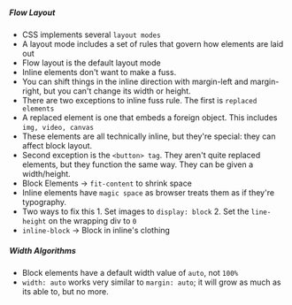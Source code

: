 ##### Flow Layout
- CSS implements several `layout modes`
- A layout mode includes a set of rules that govern how elements are laid out
- Flow layout is the default layout mode
- Inline elements don't want to make a fuss.
- You can shift things in the inline direction with margin-left and margin-right, but you can't change its width or height.
- There are two exceptions to inline fuss rule. The first is `replaced elements`
- A replaced element is one that embeds a foreign object. This includes `img, video, canvas`
- These elements are all technically inline, but they're special: they can affect block layout.
- Second exception is the `<button> tag`. They aren't quite replaced elements, but they function the same way. They can be given a width/height.
- Block Elements -> `fit-content` to shrink space
- Inline elements have `magic space` as browser treats them as if they're typography.
- Two ways to fix this 1. Set images to `display: block` 2. Set the `line-height` on the wrapping div to `0`
- `inline-block` -> Block in inline's clothing
##### Width Algorithms
- Block elements have a default width value of `auto`, not `100%`
- `width: auto` works very similar to `margin: auto`; it will grow as much as its able to, but no more.